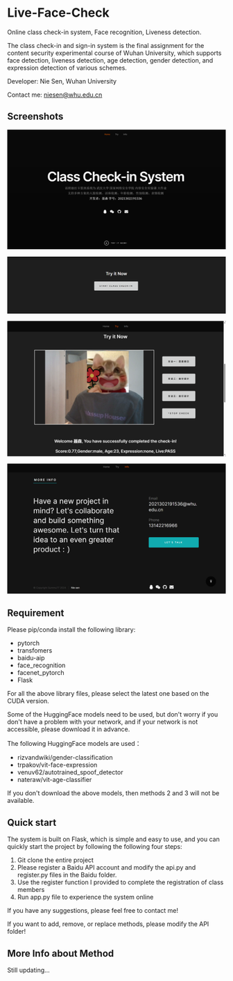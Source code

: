# Live-Face-Check
Online class check-in system, Face recognition, Liveness detection.

The class check-in and sign-in system is the final assignment for the content security experimental course of  Wuhan University, which supports face detection, liveness detection, age detection, gender detection, and expression detection of various schemes.

Developer: Nie Sen, Wuhan University

Contact me: niesen@whu.edu.cn

## Screenshots

![image-20240514180630550](\assets\image-20240514180630550.png)

![image-20240514181131232](\assets\image-20240514181131232.png)

![1715681651677](\assets\1715681651677.png)

![image-20240514181542615](\assets\image-20240514181542615.png)

## Requirement

Please pip/conda install the following library:

- pytorch
- transfomers
- baidu-aip
- face_recognition
- facenet_pytorch
- Flask

For all the above library files, please select the latest one based on the CUDA version.

Some of the HuggingFace models need to be used, but don't worry if you don't have a problem with your network, and if your network is not accessible, please download it in advance.

The following HuggingFace models are used：

- rizvandwiki/gender-classification
- trpakov/vit-face-expression
- venuv62/autotrained_spoof_detector
- nateraw/vit-age-classifier

If you don't download the above models, then methods 2 and 3 will not be available.

## Quick start

The system is built on Flask, which is simple and easy to use, and you can quickly start the project by following the following four steps:

1. Git clone the entire project
2. Please register a Baidu API account and modify the api.py and register.py files in the Baidu folder.
3. Use the register function I provided to complete the registration of class members
4. Run app.py file to experience the system online

If you have any suggestions, please feel free to contact me!

If you want to add, remove, or replace methods, please modify the API folder!
## More Info about Method

Still updating...

